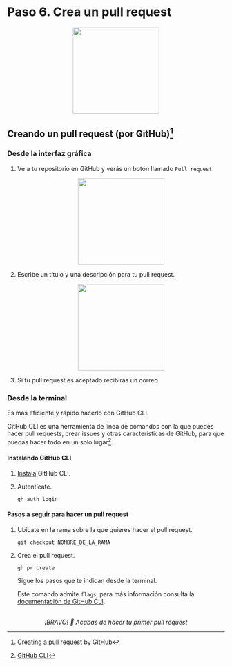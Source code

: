 # Paso 6. Crea un pull request

<div align="center">
	<img src="https://ik.imagekit.io/gdgjaen/charlas/open-source-2021/pull-request-hero_jgjXVemu3.png?updatedAt=1634136600060" height="200px"/>
</div>

## Creando un pull request (por GitHub)[^1]

### Desde la interfaz gráfica

1. Ve a tu repositorio en GitHub y verás un botón llamado `Pull request`.

   <div align="center">
   	<img src="https://ik.imagekit.io/gdgjaen/charlas/open-source-2021/pull-request-boton_GD6udVZzWn.jpeg" height="200px"/>
   </div>

2. Escribe un título y una descripción para tu pull request.

   <div align="center">
   	<img src="https://ik.imagekit.io/gdgjaen/charlas/open-source-2021/pullrequest-description_fY7qBmzgb.png" height="200px"/>
   </div>

3. Si tu pull request es aceptado recibirás un correo.

### Desde la terminal

Es más eficiente y rápido hacerlo con GitHub CLI. 

GitHub CLI es una herramienta de línea de comandos con la que puedes hacer pull requests, crear issues y otras características de GitHub, para que puedas hacer todo en un solo lugar[^2].

#### Instalando GitHub CLI

1. [Instala](https://cli.github.com/) GitHub CLI. 

2. Autentícate.

   ```shell
   gh auth login
   ```

#### Pasos a seguir para hacer un pull request

1. Ubícate en la rama sobre la que quieres hacer el pull request. 

   ```shell
   git checkout NOMBRE_DE_LA_RAMA
   ```

2. Crea el pull request.

   ```shell
   gh pr create
   ```

   Sigue los pasos que te indican desde la terminal. 
   
   Este comando admite `flags`, para más información consulta la [documentación de GitHub CLI](https://cli.github.com/manual/gh_pr_create).

<div align="center" place-items="center">
  </br>
  <i>¡BRAVO! 🚀</i>
  <i>Acabas de hacer tu primer pull request</i>
</div>



[^1]: [Creating a pull request by GitHub](https://docs.github.com/en/github/collaborating-with-pull-requests/proposing-changes-to-your-work-with-pull-requests/creating-a-pull-request)
[^2]: [GitHub CLI](https://docs.github.com/en/github-cli/github-cli/about-github-cli)

